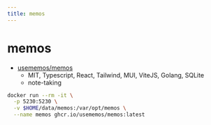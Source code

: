 ```yaml
---
title: memos
---
```


# memos

- [usememos/memos](https://github.com/usememos/memos)
  - MIT, Typescript, React, Tailwind, MUI, ViteJS, Golang, SQLite
  - note-taking

```bash
docker run --rm -it \
  -p 5230:5230 \
  -v $HOME/data/memos:/var/opt/memos \
  --name memos ghcr.io/usememos/memos:latest
```
